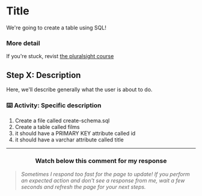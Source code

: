 # Title

We're going to create a table using SQL!

### More detail 

If you're stuck, revist [the pluralsight course](https://app.pluralsight.com/library/courses/code-school-try-sql/table-of-contents)

## Step X: Description

Here, we'll describe generally what the user is about to do.

### :keyboard: Activity: Specific description

1. Create a file called create-schema.sql
2. Create a table called films
3. it should have a PRIMARY KEY attribute called id
4. it should have a varchar attribute called title

<hr>
<h3 align="center">Watch below this comment for my response</h3>

> _Sometimes I respond too fast for the page to update! If you perform an expected action and don't see a response from me, wait a few seconds and refresh the page for your next steps._
